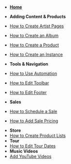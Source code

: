 <!-- docs/_sidebar.md -->

* **[**Home**](/)**
* **Adding Content &amp; Products**
* [How to Create Artist Pages](artist_page.md)
* [How to Create an Album](album.md)
* [How to Create a Product](product.md)
* [How to Create an Instance](instances.md)

* **Tools & Navigation**
* [How to Use Automation](automation.md)
* [How to Edit Toolbar](Toolbar.md)
* [How to Edit Footer](Footer.md)
* **Sales**
* [How to Schedule a Sale](sale.md)
* [How to Add Sale Pricing](single_item_sale.md)
<!-- * [How to Create Coupons](coupon.md) -->
* **Store**
* [How to Create Product Lists](product_lists.md)
* **Tour**
* [How to Edit Tour Dates](tours.md)
* **Music Videos**
* [Add YouTube Videos](Youtube.md)

<!-- TODO:
**Orders**
* [How to Add Shipping Rates](shipping.md)
* [How to Void an Order](void.md)
 -->
